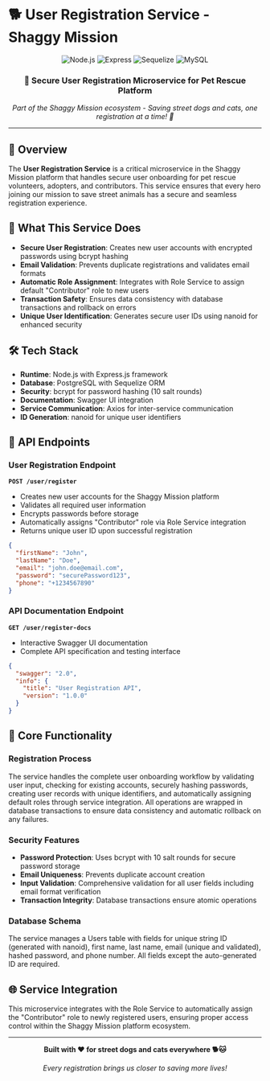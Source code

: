 # 🐕 User Registration Service - Shaggy Mission

<div align="center">
  <img src="https://img.shields.io/badge/Node.js-339933?style=for-the-badge&logo=node.js&logoColor=white" alt="Node.js" />
  <img src="https://img.shields.io/badge/Express.js-000000?style=for-the-badge&logo=express&logoColor=white" alt="Express" />
  <img src="https://img.shields.io/badge/Sequelize-52B0E7?style=for-the-badge&logo=sequelize&logoColor=white" alt="Sequelize" />
  <img src="https://img.shields.io/badge/MySQL-4479A1?style=for-the-badge&logo=mysql&logoColor=white" 
  alt="MySQL" />

</div>

<div align="center">
  <h3>🚀 Secure User Registration Microservice for Pet Rescue Platform</h3>
  <p><em>Part of the Shaggy Mission ecosystem - Saving street dogs and cats, one registration at a time! 🐾</em></p>
</div>

---

## 🌟 Overview

The **User Registration Service** is a critical microservice in the Shaggy Mission platform that handles secure user onboarding for pet rescue volunteers, adopters, and contributors. This service ensures that every hero joining our mission to save street animals has a secure and seamless registration experience.

## 🎯 What This Service Does

- **Secure User Registration**: Creates new user accounts with encrypted passwords using bcrypt hashing
- **Email Validation**: Prevents duplicate registrations and validates email formats  
- **Automatic Role Assignment**: Integrates with Role Service to assign default "Contributor" role to new users
- **Transaction Safety**: Ensures data consistency with database transactions and rollback on errors
- **Unique User Identification**: Generates secure user IDs using nanoid for enhanced security

## 🛠️ Tech Stack

- **Runtime**: Node.js with Express.js framework
- **Database**: PostgreSQL with Sequelize ORM
- **Security**: bcrypt for password hashing (10 salt rounds)
- **Documentation**: Swagger UI integration
- **Service Communication**: Axios for inter-service communication
- **ID Generation**: nanoid for unique user identifiers

## 📡 API Endpoints

### User Registration Endpoint
**`POST /user/register`**
- Creates new user accounts for the Shaggy Mission platform
- Validates all required user information
- Encrypts passwords before storage
- Automatically assigns "Contributor" role via Role Service integration
- Returns unique user ID upon successful registration

```json
{
  "firstName": "John",
  "lastName": "Doe",
  "email": "john.doe@email.com",
  "password": "securePassword123",
  "phone": "+1234567890"
}
```

### API Documentation Endpoint  
**`GET /user/register-docs`**
- Interactive Swagger UI documentation
- Complete API specification and testing interface

```json
{
  "swagger": "2.0",
  "info": {
    "title": "User Registration API",
    "version": "1.0.0"
  }
}
```

## 🔧 Core Functionality

### Registration Process
The service handles the complete user onboarding workflow by validating user input, checking for existing accounts, securely hashing passwords, creating user records with unique identifiers, and automatically assigning default roles through service integration. All operations are wrapped in database transactions to ensure data consistency and automatic rollback on any failures.

### Security Features
- **Password Protection**: Uses bcrypt with 10 salt rounds for secure password storage
- **Email Uniqueness**: Prevents duplicate account creation
- **Input Validation**: Comprehensive validation for all user fields including email format verification
- **Transaction Integrity**: Database transactions ensure atomic operations

### Database Schema
The service manages a Users table with fields for unique string ID (generated with nanoid), first name, last name, email (unique and validated), hashed password, and phone number. All fields except the auto-generated ID are required.

## 🌐 Service Integration

This microservice integrates with the Role Service to automatically assign the "Contributor" role to newly registered users, ensuring proper access control within the Shaggy Mission platform ecosystem.

---

<div align="center">
  <p><strong>Built with ❤️ for street dogs and cats everywhere 🐕🐱</strong></p>
  <p><em>Every registration brings us closer to saving more lives!</em></p>
</div>
